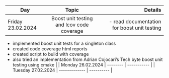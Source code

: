 | Day        | Topic           | Details  |
| ------------- |:-------------:| -----:|
| Friday 23.02.2024      | Boost unit testing and lcov code coverage | - read documentation for boost unit testing
- implemented boost unit tests for a singleton class
- created code coverage html reports
- created script to build with coverage
- also tried an implementation from Adrian Cojocari’s Tech byte boost unit testing using cmake |
| Monday 26.02.2024       | --------      |   ----------- |
| Tuesday 27.02.2024  | -------------      |    ---------- |
